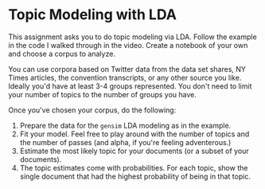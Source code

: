 # Topic Modeling with LDA

This assignment asks you to do topic modeling via LDA. Follow the example in the code I walked
through in the video. Create a notebook of your own and choose a corpus to analyze. 

You can use corpora based on Twitter data from the data set shares, NY Times articles, 
the convention transcripts, or any other source you like. Ideally you'd have at least 
3-4 groups represented. You don't need to limit your number of topics to the number
of groups you have. 

Once you've chosen your corpus, do the following: 
1. Prepare the data for the `gensim` LDA modeling as in the example. 
1. Fit your model. Feel free to play around with the number of topics and 
the number of passes (and alpha, if you're feeling adventerous.) 
1. Estimate the most likely topic for your documents (or a subset of your
documents). 
1. The topic estimates come with probabilities. For each topic, show the 
single document that had the highest probability of being in that topic. 

